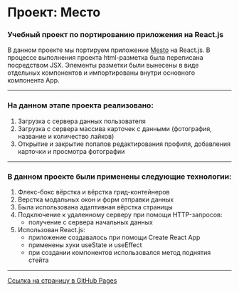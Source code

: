 # Проект: Место

### Учебный проект по портированию приложения на React.js

В данном проекте мы портируем приложение [Mesto](https://github.com/glen120/mesto) на React.js. 
В процессе выполнения проекта html-разметка была переписана посредством JSX. Элементы разметки были вынесены в виде 
отдельных компонентов и импортированы внутри основного компонента App.
___
### На данном этапе проекта реализовано:
1. Загрузка с сервера данных пользователя
2. Загрузка с сервера массива карточек с данными (фотография, название и количество лайков)
3. Открытие и закрытие попапов редактирования профиля, добавления карточки и просмотра фотографии
___
### В данном проекте были применены следующие технологии:
1. Флекс-бокс вёрстка и вёрстка грид-контейнеров
2. Верстка модальных окон и форм отправки данных
3. Была использована адаптивная вёрстка страницы
4. Подключение к удаленному серверу при помощи HTTP-запросов:
    * получение с сервера начальных данных
5. Использован React.js:
    * приложение создавалось при помощи Create React App
    * применены хуки useState и useEffect
    * при создании компонентов использовался метод поднятия стейта
___
[Ссылка на страницу в GitHub Pages](https://glen120.github.io/mesto)
